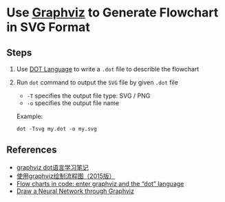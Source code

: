 # Use [Graphviz](http://graphviz.org/) to Generate Flowchart in SVG Format

## Steps
1. Use [DOT Language](https://graphviz.gitlab.io/_pages/doc/info/lang.html) to write a `.dot` file to describle the flowchart
2. Run `dot` command to output the `SVG` file by given `.dot` file
     * `-T` specifies the output file type: SVG / PNG
     * `-o` specifies the output file name
     
     Example:
     ```
   dot -Tsvg my.dot -o my.svg
   ```

## References
* [graphviz dot语言学习笔记](https://www.jianshu.com/p/e44885a777f0)
* [使用graphviz绘制流程图（2015版）](http://blog.jobbole.com/94472/)
* [Flow charts in code: enter graphviz and the “dot” language](http://melp.nl/2013/08/flow-charts-in-code-enter-graphviz-and-the-dot-language/)
* [Draw a Neural Network through Graphviz](https://zhu45.org/posts/2017/May/25/draw-a-neural-network-through-graphviz/)
